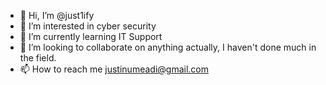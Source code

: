 - 👋 Hi, I’m @just1ify
- 👀 I’m interested in cyber security
- 🌱 I’m currently learning IT Support
- 💞️ I’m looking to collaborate on anything actually, I haven't done much in the field.
- 📫 How to reach me justinumeadi@gmail.com

<!---
just1ify/just1ify is a ✨ special ✨ repository because its `README.md` (this file) appears on your GitHub profile.
You can click the Preview link to take a look at your changes.
--->
